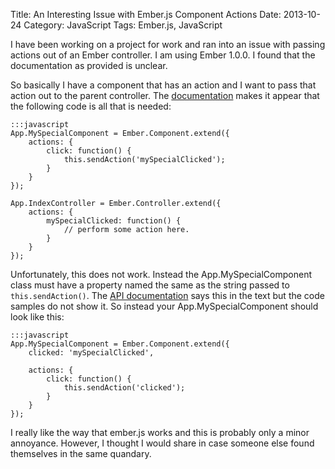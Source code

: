 Title: An Interesting Issue with Ember.js Component Actions
Date: 2013-10-24
Category: JavaScript
Tags: Ember.js, JavaScript

I have been working on a project for work and ran into an issue with passing actions out of an Ember controller.
I am using Ember 1.0.0. I found that the documentation as provided is unclear.

So basically I have a component that has an action and I want to pass that action out to the parent controller.
The [documentation][1] makes it appear that the following code is all that is needed:

    :::javascript
    App.MySpecialComponent = Ember.Component.extend({
        actions: {
            click: function() {
                this.sendAction('mySpecialClicked');
            }
        }
    });

    App.IndexController = Ember.Controller.extend({
        actions: {
            mySpecialClicked: function() {
                // perform some action here.
            }
        }
    });

Unfortunately, this does not work.
Instead the App.MySpecialComponent class must have a property named the same as the string passed to `this.sendAction()`.
The [API documentation][2] says this in the text but the code samples do not show it.
So instead your App.MySpecialComponent should look like this:

    :::javascript
    App.MySpecialComponent = Ember.Component.extend({
        clicked: 'mySpecialClicked',

        actions: {
            click: function() {
                this.sendAction('clicked');
            }
        }
    });

I really like the way that ember.js works and this is probably only a minor annoyance.
However, I thought I would share in case someone else found themselves in the same quandary.

[1]: http://emberjs.com/guides/components/sending-actions-from-components-to-your-application/
[2]: http://emberjs.com/api/classes/Ember.Component.html#method_sendAction
